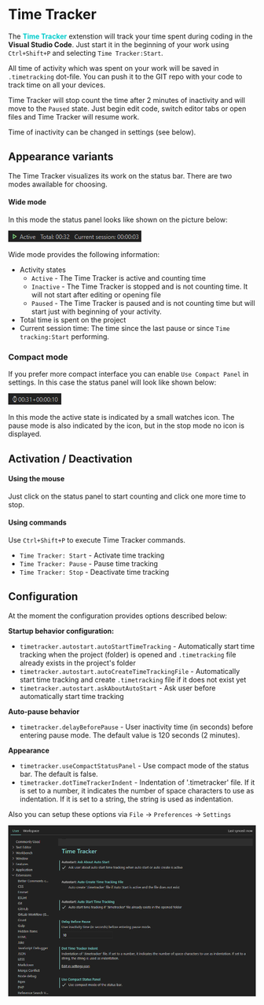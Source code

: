 # **Time Tracker**
The <span style="font-weight: bold; color: #00cccc">Time Tracker</span> extenstion will track your time spent during coding in the **Visual Studio Code**. Just start it in the beginning of your work using `Ctrl+Shift+P` and selecting `Time Tracker:Start`.

All time of activity which was spent on your work will be saved in `.timetracking` dot-file. You can push it to the GIT repo with your code to track time on all your devices.

Time Tracker will stop count the time after 2 minutes of inactivity and will move to the `Paused` state. Just begin edit code, switch editor tabs or open files and Time Tracker will resume work.

Time of inactivity can be changed in settings (see below).

## **Appearance variants**

The Time Tracker visualizes its work on the status bar. There are two modes awailable for choosing.

#### **Wide mode**
In this mode the status panel looks like shown on the picture below:

![Wide mode status panel](res/status-bar-panel.png)

Wide mode provides the following information:

* Activity states
    * `Active` - The Time Tracker is active and counting time
    * `Inactive` - The Time Tracker is stopped and is not counting time. It will not start after editing or opening file
    * `Paused` - The Time Tracker is paused and is not counting time but will start just with beginning of your activity.
* Total time is spent on the project
* Current session time: The time since the last pause or since `Time tracking:Start` performing.

### **Compact mode**

If you prefer more compact interface you can enable `Use Compact Panel` in settings. In this case the status panel will look like shown below:

![Compact mode status panel](res/status-bar-panel-compact.png)

In this mode the active state is indicated by a small watches icon. The pause mode is also indicated by the icon, but in the stop mode no icon is displayed.

## **Activation / Deactivation**

#### **Using the mouse**
Just click on the status panel to start counting and click one more time to stop.

#### **Using commands**

Use `Ctrl+Shift+P` to execute Time Tracker commands.
* `Time Tracker: Start` - Activate time tracking
* `Time Tracker: Pause` - Pause time tracking
* `Time Tracker: Stop` - Deactivate time tracking

## **Configuration**

At the moment the configuration provides options described below:

**Startup behavior configuration:**

* `timetracker.autostart.autoStartTimeTracking` - Automatically start time tracking when the project (folder) is opened and `.timetracking` file already exists in the project's folder
* `timetracker.autostart.autoCreateTimeTrackingFile` - Automatically start time tracking and create `.timetracking` file if it does not exist yet
* `timetracker.autostart.askAboutAutoStart` - Ask user before automatically start time tracking

**Auto-pause behavior**
* `timetracker.delayBeforePause` - User inactivity time (in seconds) before entering pause mode. The default value is 120 seconds (2 minutes).

**Appearance**
* `timetracker.useCompactStatusPanel` - Use compact mode of the status bar. The default is false.
* `timetracker.dotTimeTrackerIndent` - Indentation of '.timetracker' file. If it is set to a number, it indicates the number of space characters to use as indentation. If it is set to a string, the string is used as indentation.

Also you can setup these options via `File` -> `Preferences` -> `Settings`

![](res/settings.png)

